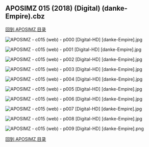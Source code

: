 ## APOSIMZ 015 (2018) (Digital) (danke-Empire).cbz


[回到 APOSIMZ 目录](https://github.com/alicewish/markdown/blob/master/series/APOSIMZ.md)


![APOSIMZ - c015 (web) - p000 [Digital-HD] [danke-Empire].jpg](https://wx1.sinaimg.cn/large/6a9fdecaly1fs04dflunjj21kw2907wh.jpg)

![APOSIMZ - c015 (web) - p001 [Digital-HD] [danke-Empire].jpg](https://wx1.sinaimg.cn/large/6a9fdecaly1fs04dk2j5kj21kw2904qp.jpg)

![APOSIMZ - c015 (web) - p002 [Digital-HD] [danke-Empire].jpg](https://wx1.sinaimg.cn/large/6a9fdecaly1fs04dnyd2wj21kw290hdt.jpg)

![APOSIMZ - c015 (web) - p003 [Digital-HD] [danke-Empire].jpg](https://wx1.sinaimg.cn/large/6a9fdecaly1fs04drkphzj21kw290nn2.jpg)

![APOSIMZ - c015 (web) - p004 [Digital-HD] [danke-Empire].jpg](https://wx1.sinaimg.cn/large/6a9fdecaly1fs04dvl3y9j21kw290kjl.jpg)

![APOSIMZ - c015 (web) - p005 [Digital-HD] [danke-Empire].jpg](https://wx1.sinaimg.cn/large/6a9fdecaly1fs04e0112dj21kw290npd.jpg)

![APOSIMZ - c015 (web) - p006 [Digital-HD] [danke-Empire].jpg](https://wx1.sinaimg.cn/large/6a9fdecaly1fs04e346jqj21kw290aux.jpg)

![APOSIMZ - c015 (web) - p007 [Digital-HD] [danke-Empire].jpg](https://wx1.sinaimg.cn/large/6a9fdecaly1fs04e6w2u5j21kw2907wh.jpg)

![APOSIMZ - c015 (web) - p008 [Digital-HD] [danke-Empire].jpg](https://wx1.sinaimg.cn/large/6a9fdecaly1fs04ea6u45j21kw2904qp.jpg)

![APOSIMZ - c015 (web) - p009 [Digital-HD] [danke-Empire].png](https://wx1.sinaimg.cn/large/6a9fdecaly1fs04ebwmknj21kw2900qj.jpg)

[回到 APOSIMZ 目录](https://github.com/alicewish/markdown/blob/master/series/APOSIMZ.md)

